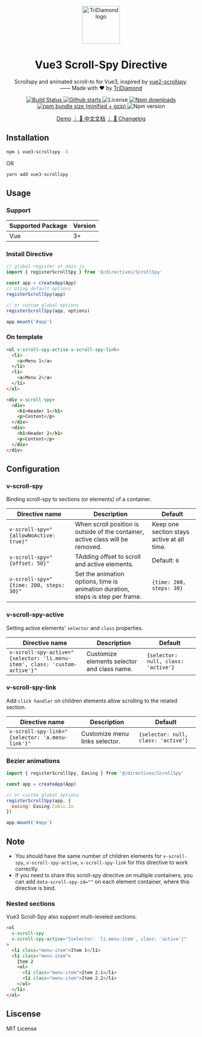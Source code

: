 <p align="center"><a href="https://tridiamond.tech" target="_blank" rel="noopener noreferrer"><img width="100" src="https://img-blog.csdnimg.cn/20200930013332450.png" alt="TriDiamond logo"></a></p>

<h1 align="center">Vue3 Scroll-Spy Directive</h1>

<div align="center">
  <p>Scrollspy and animated scroll-to for Vue3, inspired by <a href="https://github.com/ibufu/vue2-scrollspy">vue2-scrollspy</a>. <br>
  —— Made with ❤️ by <a href="https://github.com/TriDiamond">TriDiamond</a></p>

  <p align="center">
    <a href="https://circleci.com/gh/TriDiamond/vue3-scrollspy/tree/master">
      <img src="https://img.shields.io/circleci/project/github/TriDiamond/vue3-scrollspy.svg" alt="Build Status">
    </a>
    <a href="https://github.com/TriDiamond/vue3-scrollspy/stargazers">
      <img src="https://img.shields.io/github/stars/TriDiamond/vue3-scrollspy.svg" alt="Github starts">
    </a>
    <a>
      <img src="https://img.shields.io/github/license/TriDiamond/vue3-scrollspy.svg" alt="License">
    </a>
    <a href="https://www.npmjs.com/package/vue3-scrollspy">
      <img src="https://img.shields.io/npm/dt/vue3-scrollspy.svg" alt="Npm downloads">
    </a>
    <a href="https://www.npmjs.com/package/vue3-scrollspy">
      <img src="https://img.shields.io/bundlephobia/minzip/vue3-scrollspy.svg" alt="npm bundle size (minified + gzip)">
    </a>
    <a>
      <img src="https://img.shields.io/npm/v/vue3-scrollspy.svg" alt="Npm version">
    </a>
  </p>

[Demo](https://tridiamond.github.io/vue3-scrollspy/)
[｜ 📙 中文文档](https://github.com/TriDiamond/vue3-scrollspy/blob/master/README_CN.md)
[｜ 📙 Changelog](https://github.com/TriDiamond/vue3-scrollspy/blob/master/CHANGELOG.md)

</div>

## Installation

```bash
npm i vue3-scrollspy -S
```

OR

```bash
yarn add vue3-scrollspy
```

## Usage

### Support

| Supported Package | Version |
| ----------------- | ------- |
| Vue               | 3+      |

### Install Directive

```javascript
// global register at main.js
import { registerScrollSpy } from '@/directives/ScrollSpy'

const app = createApp(App)
// Using default options
registerScrollSpy(app)

// or custom global options
registerScrollSpy(app, options)

app.mount('#app')
```

### On template

```html
<ul v-scroll-spy-active v-scroll-spy-link>
  <li>
    <a>Menu 1</a>
  </li>
  <li>
    <a>Menu 2</a>
  </li>
</ul>

<div v-scroll-spy>
  <div>
    <h1>Header 1</h1>
    <p>Content</p>
  </div>
  <div>
    <h1>Header 2</h1>
    <p>Content</p>
  </div>
</div>
```

## Configuration

### v-scroll-spy

Binding scroll-spy to sections (or elements) of a container.

| Directive name                          | Description                                                                     | Default                                    |
| --------------------------------------- | ------------------------------------------------------------------------------- | ------------------------------------------ |
| `v-scroll-spy="{allowNoActive: true}"`  | When scroll position is outside of the container, active class will be removed. | Keep one section stays active at all time. |
| `v-scroll-spy="{offset: 50}"`           | TAdding offset to scroll and active elements.                                   | Default: `0`                               |
| `v-scroll-spy="{time: 200, steps: 30}"` | Set the animation options, time is animation duration, steps is step per frame. | `{time: 200, steps: 30}`                   |

### v-scroll-spy-active

Setting active elements' `selector` and `class` properties.

| Directive name                                                             | Description                                 | Default                             |
| -------------------------------------------------------------------------- | ------------------------------------------- | ----------------------------------- |
| `v-scroll-spy-active="{selector: 'li.menu-item', class: 'custom-active'}"` | Customize elements selector and class name. | `{selector: null, class: 'active'}` |

### v-scroll-spy-link

Add `click handler` on children elements allow scrolling to the related section.

| Directive name                                  | Description                    | Default                             |
| ----------------------------------------------- | ------------------------------ | ----------------------------------- |
| `v-scroll-spy-link="{selector: 'a.menu-link'}"` | Customize menu links selector. | `{selector: null, class: 'active'}` |

### Bezier animations

```javascript
import { registerScrollSpy, Easing } from '@/directives/ScrollSpy'

const app = createApp(App)

// or custom global options
registerScrollSpy(app, {
  easing: Easing.Cubic.In
})

app.mount('#app')
```

## Note

- You should have the same number of children elements for `v-scroll-spy`, `v-scroll-spy-active`, `v-scroll-spy-link` for this directive to work correctly.
- If you need to share this scroll-spy directive on multiple containers, you can add `data-scroll-spy-id=""` on each element container, where this directive is bind.

### Nested sections

Vue3 Scroll-Spy also support multi-leveled sections:

```html
<ol
  v-scroll-spy
  v-scroll-spy-active="{selector: 'li.menu-item', class: 'active'}"
>
  <li class="menu-item">Item 1</li>
  <li class="menu-item">
    Item 2
    <ol>
      <li class="menu-item">Item 2.1</li>
      <li class="menu-item">Item 2.2</li>
    </ol>
  </li>
</ol>
```

## Liscense

MIT License

